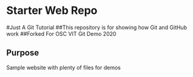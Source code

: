 # Starter Web Repo
#Just A Git Tutorial 
##This repository is for showing how Git and GitHub work
##Forked For OSC VIT Git Demo 2020
## Purpose

Sample website with plenty of files for demos